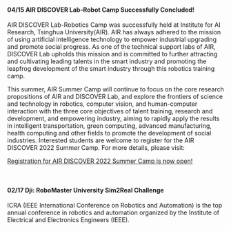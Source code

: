 #### 04/15  AIR DISCOVER Lab-Robot Camp Successfully Concluded!

AIR DISCOVER Lab-Robotics Camp was successfully held at Institute for AI Research, Tsinghua University(AIR). AIR has always adhered to the mission of using artificial intelligence technology to empower industrial upgrading and promote social progress. As one of the technical support labs of AIR, DISCOVER Lab upholds this mission and is committed to further attracting and cultivating leading talents in the smart industry and promoting the leapfrog development of the smart industry through this robotics training camp.

This summer, AIR Summer Camp will continue to focus on the core research propositions of AIR and DISCOVER Lab, and explore the frontiers of science and technology in robotics, computer vision, and human-computer interaction with the three core objectives of talent training, research and development, and empowering industry, aiming to rapidly apply the results in intelligent transportation, green computing, advanced manufacturing, health computing and other fields to promote the development of social industries. Interested students are welcome to register for the AIR DISCOVER 2022 Summer Camp. For more details, please visit: 

[Registration for AIR DISCOVER 2022 Summer Camp is now open!](https://mp.weixin.qq.com/s?__biz=MzI0NDg0OTI1MQ==&mid=2247492195&idx=1&sn=f8ae3376fcf9bcca90d140003db2a9a1&chksm=e9552d6fde22a4798eda1e25bc931dfe870d5535736accf55ad406589b480fe56caf36a94b5a&scene=21#wechat_redirect)

<br />


#### 02/17  Dji: RoboMaster University Sim2Real Challenge

ICRA (IEEE International Conference on Robotics and Automation) is the top annual conference in robotics and automation organized by the Institute of Electrical and Electronics Engineers (IEEE).